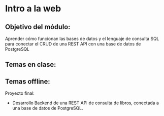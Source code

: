 # Intro a la web


## Objetivo del módulo:
Aprender cómo funcionan las bases de datos y el lenguaje de consulta SQL para conectar el CRUD de una REST API con una base de datos de PostgreSQL


Temas en clase:
- 


Temas offline: 
- 


Proyecto final:
- Desarrollo Backend de una REST API de consulta de libros, conectada a una base de datos de PostgreSQL.